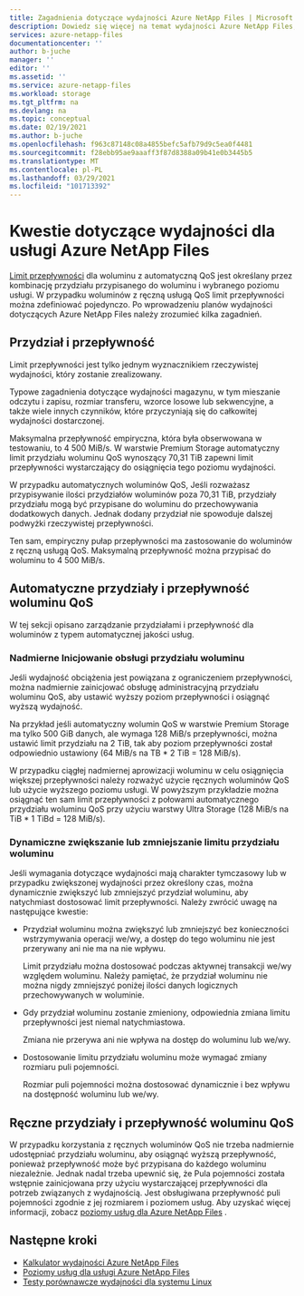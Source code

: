 ```yaml
---
title: Zagadnienia dotyczące wydajności Azure NetApp Files | Microsoft Docs
description: Dowiedz się więcej na temat wydajności Azure NetApp Files, w tym relacje limitu przydziału i przepływności oraz sposób dynamicznego zwiększania/zmniejszania limitu przydziału woluminu.
services: azure-netapp-files
documentationcenter: ''
author: b-juche
manager: ''
editor: ''
ms.assetid: ''
ms.service: azure-netapp-files
ms.workload: storage
ms.tgt_pltfrm: na
ms.devlang: na
ms.topic: conceptual
ms.date: 02/19/2021
ms.author: b-juche
ms.openlocfilehash: f963c87148c08a4855befc5afb79d9c5ea0f4481
ms.sourcegitcommit: f28ebb95ae9aaaff3f87d8388a09b41e0b3445b5
ms.translationtype: MT
ms.contentlocale: pl-PL
ms.lasthandoff: 03/29/2021
ms.locfileid: "101713392"
---
```

# <a name="performance-considerations-for-azure-netapp-files"></a>Kwestie dotyczące wydajności dla usługi Azure NetApp Files

[Limit przepływności](azure-netapp-files-service-levels.md) dla woluminu z automatyczną QoS jest określany przez kombinację przydziału przypisanego do woluminu i wybranego poziomu usługi. W przypadku woluminów z ręczną usługą QoS limit przepływności można zdefiniować pojedynczo. Po wprowadzeniu planów wydajności dotyczących Azure NetApp Files należy zrozumieć kilka zagadnień. 

## <a name="quota-and-throughput"></a>Przydział i przepływność  

Limit przepływności jest tylko jednym wyznacznikiem rzeczywistej wydajności, który zostanie zrealizowany.  

Typowe zagadnienia dotyczące wydajności magazynu, w tym mieszanie odczytu i zapisu, rozmiar transferu, wzorce losowe lub sekwencyjne, a także wiele innych czynników, które przyczyniają się do całkowitej wydajności dostarczonej.  

Maksymalna przepływność empiryczna, która była obserwowana w testowaniu, to 4 500 MiB/s.  W warstwie Premium Storage automatyczny limit przydziału woluminu QoS wynoszący 70,31 TiB zapewni limit przepływności wystarczający do osiągnięcia tego poziomu wydajności.  

W przypadku automatycznych woluminów QoS, Jeśli rozważasz przypisywanie ilości przydziałów woluminów poza 70,31 TiB, przydziały przydziału mogą być przypisane do woluminu do przechowywania dodatkowych danych. Jednak dodany przydział nie spowoduje dalszej podwyżki rzeczywistej przepływności.  

Ten sam, empiryczny pułap przepływności ma zastosowanie do woluminów z ręczną usługą QoS. Maksymalną przepływność można przypisać do woluminu to 4 500 MiB/s.

## <a name="automatic-qos-volume-quota-and-throughput"></a>Automatyczne przydziały i przepływność woluminu QoS

W tej sekcji opisano zarządzanie przydziałami i przepływność dla woluminów z typem automatycznej jakości usług.

### <a name="overprovisioning-the-volume-quota"></a>Nadmierne Inicjowanie obsługi przydziału woluminu

Jeśli wydajność obciążenia jest powiązana z ograniczeniem przepływności, można nadmiernie zainicjować obsługę administracyjną przydziału woluminu QoS, aby ustawić wyższy poziom przepływności i osiągnąć wyższą wydajność.  

Na przykład jeśli automatyczny wolumin QoS w warstwie Premium Storage ma tylko 500 GiB danych, ale wymaga 128 MiB/s przepływności, można ustawić limit przydziału na 2 TiB, tak aby poziom przepływności został odpowiednio ustawiony (64 MiB/s na TB * 2 TiB = 128 MiB/s).  

W przypadku ciągłej nadmiernej aprowizacji woluminu w celu osiągnięcia większej przepływności należy rozważyć użycie ręcznych woluminów QoS lub użycie wyższego poziomu usługi.  W powyższym przykładzie można osiągnąć ten sam limit przepływności z połowami automatycznego przydziału woluminu QoS przy użyciu warstwy Ultra Storage (128 MiB/s na TiB * 1 TiBd = 128 MiB/s).

### <a name="dynamically-increasing-or-decreasing-volume-quota"></a>Dynamiczne zwiększanie lub zmniejszanie limitu przydziału woluminu

Jeśli wymagania dotyczące wydajności mają charakter tymczasowy lub w przypadku zwiększonej wydajności przez określony czas, można dynamicznie zwiększyć lub zmniejszyć przydział woluminu, aby natychmiast dostosować limit przepływności.  Należy zwrócić uwagę na następujące kwestie: 

* Przydział woluminu można zwiększyć lub zmniejszyć bez konieczności wstrzymywania operacji we/wy, a dostęp do tego woluminu nie jest przerywany ani nie ma na nie wpływu.  

    Limit przydziału można dostosować podczas aktywnej transakcji we/wy względem woluminu.  Należy pamiętać, że przydział woluminu nie można nigdy zmniejszyć poniżej ilości danych logicznych przechowywanych w woluminie.

* Gdy przydział woluminu zostanie zmieniony, odpowiednia zmiana limitu przepływności jest niemal natychmiastowa. 

    Zmiana nie przerywa ani nie wpływa na dostęp do woluminu lub we/wy.  

* Dostosowanie limitu przydziału woluminu może wymagać zmiany rozmiaru puli pojemności.  

    Rozmiar puli pojemności można dostosować dynamicznie i bez wpływu na dostępność woluminu lub we/wy.

## <a name="manual-qos-volume-quota-and-throughput"></a>Ręczne przydziały i przepływność woluminu QoS 

W przypadku korzystania z ręcznych woluminów QoS nie trzeba nadmiernie udostępniać przydziału woluminu, aby osiągnąć wyższą przepływność, ponieważ przepływność może być przypisana do każdego woluminu niezależnie. Jednak nadal trzeba upewnić się, że Pula pojemności została wstępnie zainicjowana przy użyciu wystarczającej przepływności dla potrzeb związanych z wydajnością. Jest obsługiwana przepływność puli pojemności zgodnie z jej rozmiarem i poziomem usług. Aby uzyskać więcej informacji, zobacz [poziomy usług dla Azure NetApp Files](azure-netapp-files-service-levels.md) .


## <a name="next-steps"></a>Następne kroki

- [Kalkulator wydajności Azure NetApp Files](https://cloud.netapp.com/azure-netapp-files/tco?hs_preview=tIKQbfoF-41214739590)
- [Poziomy usług dla usługi Azure NetApp Files](azure-netapp-files-service-levels.md)
- [Testy porównawcze wydajności dla systemu Linux](performance-benchmarks-linux.md)
